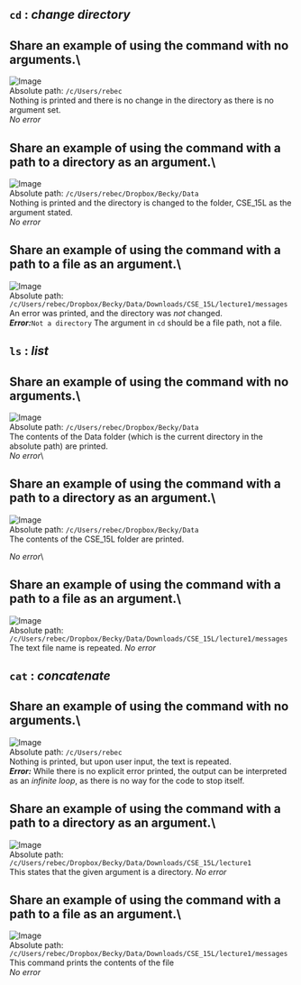 ```cd``` : *change directory*
---
## **Share an example of using the command with no arguments.**\
![Image](cd_empty.png)	\
Absolute path: ```/c/Users/rebec```\
Nothing is printed and there is no change in the directory as there is no argument set.\
*No error* 



## **Share an example of using the command with a path to a directory as an argument.**\
![Image](cd_path.png)	\
Absolute path: ```/c/Users/rebec/Dropbox/Becky/Data``` \
Nothing is printed and the directory is changed to the folder, CSE_15L as the argument stated.\
*No error*



## **Share an example of using the command with a path to a file as an argument.**\
![Image](cd_file.png)	\
Absolute path: ```/c/Users/rebec/Dropbox/Becky/Data/Downloads/CSE_15L/lecture1/messages```\
An error was printed, and the directory was *not* changed.\
**_Error:_**```Not a directory``` The argument in ```cd``` should be a file path, not a file. 



```ls``` : *list*
---
## **Share an example of using the command with no arguments.**\
![Image](ls_empty.png)	\
Absolute path: ```/c/Users/rebec/Dropbox/Becky/Data```\
The contents of the Data folder (which is the current directory in the absolute path) are printed.\
*No error*\



## **Share an example of using the command with a path to a directory as an argument.**\
![Image](ls_path.png)	\
Absolute path: ```/c/Users/rebec/Dropbox/Becky/Data```\
The contents of the CSE_15L folder are printed.



*No error*\
## **Share an example of using the command with a path to a file as an argument.**\
![Image](ls_file.png)	\
Absolute path: ```/c/Users/rebec/Dropbox/Becky/Data/Downloads/CSE_15L/lecture1/messages```\
The text file name is repeated.
*No error*



```cat``` : *concatenate*
---
## **Share an example of using the command with no arguments.**\
![Image](cat_empty.png)	\
Absolute path: ```/c/Users/rebec```\
Nothing is printed, but upon user input, the text is repeated.\
**_Error:_** While there is no explicit error printed, the output can be interpreted as an *infinite loop*, as there is no way for the code to stop itself.



## **Share an example of using the command with a path to a directory as an argument.**\
![Image](cat_path.png)	\
Absolute path: ```/c/Users/rebec/Dropbox/Becky/Data/Downloads/CSE_15L/lecture1```\
This states that the given argument is a directory.
*No error*



## **Share an example of using the command with a path to a file as an argument.**\
![Image](cat_file.png)	\
Absolute path: ```/c/Users/rebec/Dropbox/Becky/Data/Downloads/CSE_15L/lecture1/messages```\
This command prints the contents of the file\
*No error*
